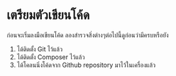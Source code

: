 # เตรียมตัวเขียนโค้ด

ก่อนจะเริ่มลงมือเขียนโค้ด ลองสำรวจสิ่งต่างๆต่อไปนี้ดูก่อนว่ามีครบหรือยัง 

1. ได้ติดตั้ง Git ไว้แล้ว
2. ได้ติดตั้ง Composer ไว้แล้ว
3. ได้โคลนนิ่งโค้ดจาก Github repository มาไว้ในเครื่องแล้ว



